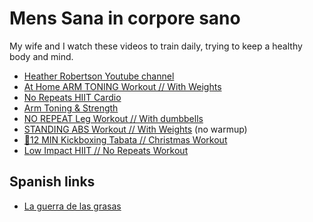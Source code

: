 # Mens Sana in corpore sano

My wife and I watch these videos to train daily, trying to keep a healthy body and mind.


* [Heather Robertson Youtube channel](https://www.youtube.com/c/Heatherrobertsoncom)
* [At Home ARM TONING Workout // With Weights](https://www.youtube.com/watch?v=I7OIDCgzD4U)
* [No Repeats HIIT Cardio](https://www.youtube.com/watch?v=k1yRAzTAXMg)
* [Arm Toning & Strength](https://www.youtube.com/watch?v=XgRAFwuCjuw)
* [NO REPEAT Leg Workout // With dumbbells](https://www.youtube.com/watch?v=VM67duRnhMI)
* [STANDING ABS Workout // With Weights](https://www.youtube.com/watch?v=zcMOEvUWVTA) (no warmup)
* [🎁12 MIN Kickboxing Tabata // Christmas Workout](https://www.youtube.com/watch?v=Wz7G-92ugNM)
* [Low Impact HIIT // No Repeats Workout](https://www.youtube.com/watch?v=CngM57IPyso&list=PL2ov72VWpiOqqWeqSRuNVWym_EFXxNtUS&index=9)

## Spanish links

* [La guerra de las grasas](https://www.ernestoprietogratacos.com/post/la-guerra-de-las-grasas)
